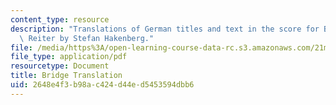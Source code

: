 ```yaml
---
content_type: resource
description: "Translations of German titles and text in the score for Br\xFCcke mit\
  \ Reiter by Stefan Hakenberg."
file: /media/https%3A/open-learning-course-data-rc.s3.amazonaws.com/21m-351-music-composition-fall-2008/2648e4f3b98ac424d44ed5453594dbb6_bridge_translatn.pdf
file_type: application/pdf
resourcetype: Document
title: Bridge Translation
uid: 2648e4f3-b98a-c424-d44e-d5453594dbb6
---
```


